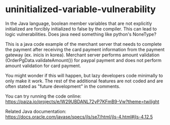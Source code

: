 # uninitialized-variable-vulnerability

In the Java language, boolean member variables that are not explicitly initialized are forcibly initialized to false by the compiler. This can lead to logic vulnerabilities. Does java need something like python's NoneType?

This is a java code example of the merchant server that needs to complete the payment after receiving the card payment information from the payment gateway (ex. inicis in korea). Merchant server performs amount validation (OrderPgData.validateAmount()) for paypal payment and does not perform amount validation for card payment.

You might wonder if this will happen, but lazy developers code minimally to only make it work. The rest of the additional features are not coded and are often stated as "future development" in the comments.

You can try running the code online: https://paiza.io/projects/e/W29UBDANL72yP7KFmB9-Vw?theme=twilight

Related Java documentation: https://docs.oracle.com/javase/specs/jls/se7/html/jls-4.html#jls-4.12.5
